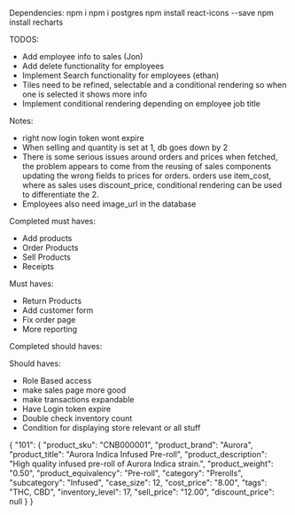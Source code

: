 Dependencies:
npm i
npm i postgres
npm install react-icons --save
npm install recharts

TODOS:
- Add employee info to sales (Jon)
- Add delete functionality for employees
- Implement Search functionality for employees (ethan)
- Tiles need to be refined, selectable and a conditional rendering so when one is selected it shows more info
- Implement conditional rendering depending on employee job title

Notes: 
- right now login token wont expire
- When selling and quantity is set at 1, db goes down by 2
- There is some serious issues around orders and prices when fetched, the problem appears to come from the reusing of sales components updating the wrong fields to prices for orders. orders use item_cost, where as sales uses discount_price, conditional rendering can be used to differentiate the 2.
- Employees also need image_url in the database


Completed must haves:
- Add products
- Order Products
- Sell Products
- Receipts

Must haves: 
- Return Products
- Add customer form
- Fix order page
- More reporting

Completed should haves:


Should haves:
- Role Based access
- make sales page more good
- make transactions expandable
- Have Login token expire
- Double check inventory count
- Condition for displaying store relevant or all stuff

{
	"101": {
		"product_sku": "CNB000001",
		"product_brand": "Aurora",
		"product_title": "Aurora Indica Infused Pre-roll",
		"product_description": "High quality infused pre-roll of Aurora Indica strain.",
		"product_weight": "0.50",
		"product_equivalency": "Pre-roll",
		"category": "Prerolls",
		"subcategory": "Infused",
		"case_size": 12,
		"cost_price": "8.00",
		"tags": "THC, CBD",
		"inventory_level": 17,
		"sell_price": "12.00",
		"discount_price": null
	}
}